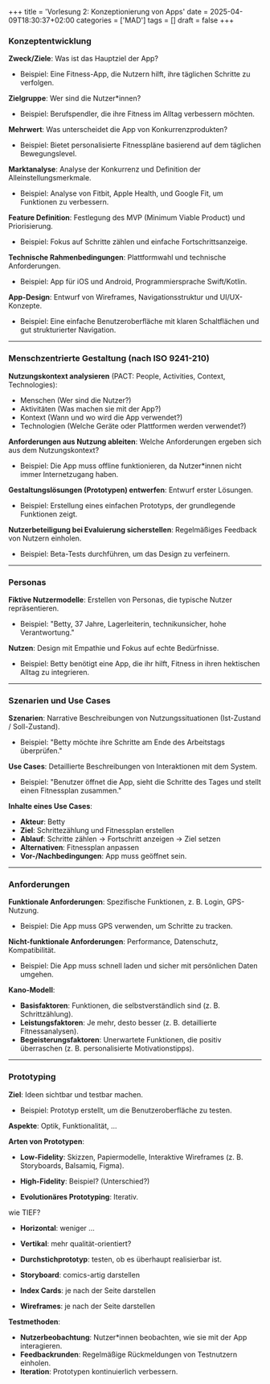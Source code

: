 +++
title = 'Vorlesung 2: Konzeptionierung von Apps'
date = 2025-04-09T18:30:37+02:00
categories = ['MAD']
tags = []
draft = false
+++

### Konzeptentwicklung

**Zweck/Ziele**: Was ist das Hauptziel der App?  
- Beispiel: Eine Fitness-App, die Nutzern hilft, ihre täglichen Schritte zu verfolgen.

**Zielgruppe**: Wer sind die Nutzer*innen?  
- Beispiel: Berufspendler, die ihre Fitness im Alltag verbessern möchten.

**Mehrwert**: Was unterscheidet die App von Konkurrenzprodukten?  
- Beispiel: Bietet personalisierte Fitnesspläne basierend auf dem täglichen Bewegungslevel.

**Marktanalyse**: Analyse der Konkurrenz und Definition der Alleinstellungsmerkmale.  
- Beispiel: Analyse von Fitbit, Apple Health, und Google Fit, um Funktionen zu verbessern.

**Feature Definition**: Festlegung des MVP (Minimum Viable Product) und Priorisierung.  
- Beispiel: Fokus auf Schritte zählen und einfache Fortschrittsanzeige.

**Technische Rahmenbedingungen**: Plattformwahl und technische Anforderungen.  
- Beispiel: App für iOS und Android, Programmiersprache Swift/Kotlin.

**App-Design**: Entwurf von Wireframes, Navigationsstruktur und UI/UX-Konzepte.  
- Beispiel: Eine einfache Benutzeroberfläche mit klaren Schaltflächen und gut strukturierter Navigation.

---

### Menschzentrierte Gestaltung (nach ISO 9241-210)

**Nutzungskontext analysieren** (PACT: People, Activities, Context, Technologies):  
- Menschen (Wer sind die Nutzer?)  
- Aktivitäten (Was machen sie mit der App?)  
- Kontext (Wann und wo wird die App verwendet?)  
- Technologien (Welche Geräte oder Plattformen werden verwendet?)

**Anforderungen aus Nutzung ableiten**: Welche Anforderungen ergeben sich aus dem Nutzungskontext?  
- Beispiel: Die App muss offline funktionieren, da Nutzer*innen nicht immer Internetzugang haben.

**Gestaltungslösungen (Prototypen) entwerfen**: Entwurf erster Lösungen.  
- Beispiel: Erstellung eines einfachen Prototyps, der grundlegende Funktionen zeigt.

**Nutzerbeteiligung bei Evaluierung sicherstellen**: Regelmäßiges Feedback von Nutzern einholen.  
- Beispiel: Beta-Tests durchführen, um das Design zu verfeinern.

---

### Personas

**Fiktive Nutzermodelle**: Erstellen von Personas, die typische Nutzer repräsentieren.  
- Beispiel: "Betty, 37 Jahre, Lagerleiterin, technikunsicher, hohe Verantwortung."

**Nutzen**: Design mit Empathie und Fokus auf echte Bedürfnisse.  
- Beispiel: Betty benötigt eine App, die ihr hilft, Fitness in ihren hektischen Alltag zu integrieren.

---

### Szenarien und Use Cases

**Szenarien**: Narrative Beschreibungen von Nutzungssituationen (Ist-Zustand / Soll-Zustand).  
- Beispiel: "Betty möchte ihre Schritte am Ende des Arbeitstags überprüfen."

**Use Cases**: Detaillierte Beschreibungen von Interaktionen mit dem System.  
- Beispiel: "Benutzer öffnet die App, sieht die Schritte des Tages und stellt einen Fitnessplan zusammen."

**Inhalte eines Use Cases**:
- **Akteur**: Betty
- **Ziel**: Schrittezählung und Fitnessplan erstellen
- **Ablauf**: Schritte zählen → Fortschritt anzeigen → Ziel setzen
- **Alternativen**: Fitnessplan anpassen
- **Vor-/Nachbedingungen**: App muss geöffnet sein.

---

### Anforderungen

**Funktionale Anforderungen**: Spezifische Funktionen, z. B. Login, GPS-Nutzung.  
- Beispiel: Die App muss GPS verwenden, um Schritte zu tracken.

**Nicht-funktionale Anforderungen**: Performance, Datenschutz, Kompatibilität.  
- Beispiel: Die App muss schnell laden und sicher mit persönlichen Daten umgehen.

**Kano-Modell**:
- **Basisfaktoren**: Funktionen, die selbstverständlich sind (z. B. Schrittzählung).
- **Leistungsfaktoren**: Je mehr, desto besser (z. B. detaillierte Fitnessanalysen).
- **Begeisterungsfaktoren**: Unerwartete Funktionen, die positiv überraschen (z. B. personalisierte Motivationstipps).

---

### Prototyping

**Ziel**: Ideen sichtbar und testbar machen.  
- Beispiel: Prototyp erstellt, um die Benutzeroberfläche zu testen.

**Aspekte**: Optik, Funktionalität, ...  

**Arten von Prototypen**:
- **Low-Fidelity**: Skizzen, Papiermodelle, Interaktive Wireframes (z. B. Storyboards, Balsamiq, Figma).  
- **High-Fidelity**: Beispiel?
(Unterschied?)

- **Evolutionäres Prototyping**: Iterativ.   

wie TIEF?
- **Horizontal**: weniger ...
- **Vertikal**: mehr qualität-orientiert?

- **Durchstichprototyp**: testen, ob es überhaupt realisierbar ist.

- **Storyboard**: comics-artig darstellen 
- **Index Cards**: je nach der Seite darstellen
- **Wireframes**: je nach der Seite darstellen

**Testmethoden**:  
- **Nutzerbeobachtung**: Nutzer*innen beobachten, wie sie mit der App interagieren.
- **Feedbackrunden**: Regelmäßige Rückmeldungen von Testnutzern einholen.
- **Iteration**: Prototypen kontinuierlich verbessern.

